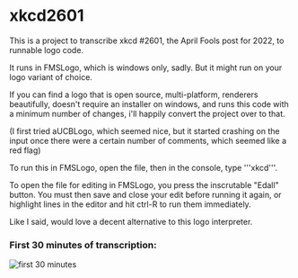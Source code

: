 # xkcd2601

This is a project to transcribe xkcd #2601, the April Fools post for 2022, to runnable logo code.

It runs in FMSLogo, which is windows only, sadly. But it might run on your
logo variant of choice.

If you can find a logo that is open source, multi-platform, renderers
beautifully, doesn't require an installer on windows, and runs this code with
a minimum number of changes, i'll happily convert the project over to that.

(I first tried aUCBLogo, which seemed nice, but it started crashing on the
input once there were a certain number of comments, which seemed like a red flag)

To run this in FMSLogo, open the file, then in the console, type '''xkcd'''.

To open the file for editing in FMSLogo, you press the inscrutable "Edall"
button. You must then save and close your edit before running it again, or
highlight lines in the editor and hit ctrl-R to run them immediately.

Like I said, would love a decent alternative to this logo interpreter.

### First 30 minutes of transcription:

![first 30 minutes](https://github.com/theinternetftw/xkcd2601/raw/master/screens/first-30-minutes.png)
